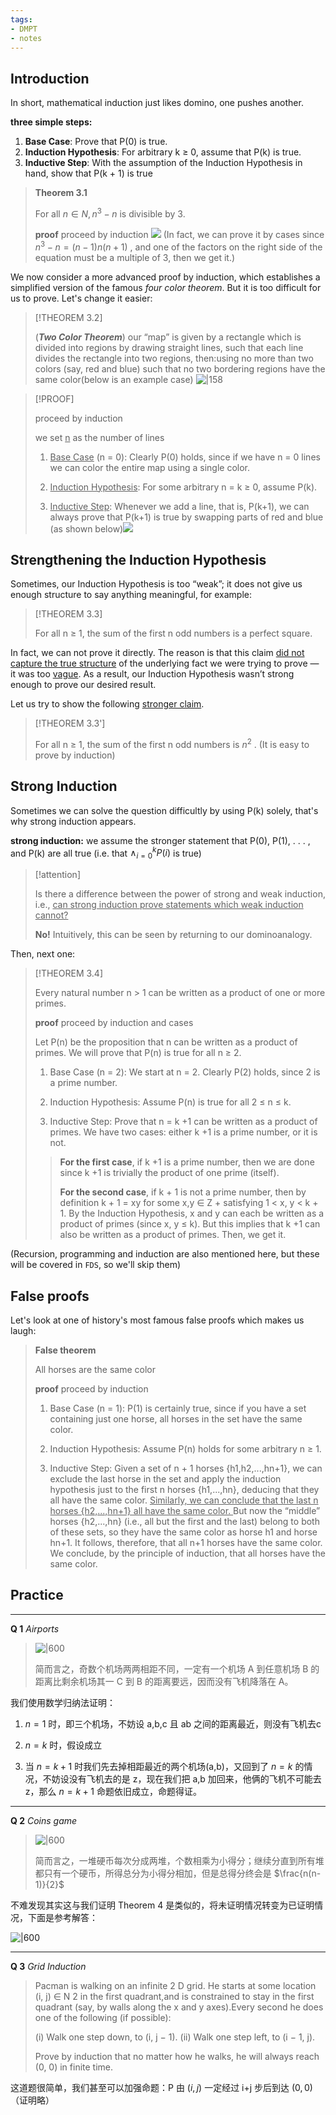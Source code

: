 ```yaml
---
tags:
- DMPT
- notes
---
```


## Introduction

In short, mathematical induction just likes domino, one pushes another.

**three simple steps:**

1. **Base Case**: Prove that P(0) is true.
2. **Induction Hypothesis**: For arbitrary k ≥ 0, assume that P(k) is true.
3. **Inductive Step**: With the assumption of the Induction Hypothesis in hand, show that P(k + 1) is true

> **Theorem 3.1**
> 
> For all $n\in N, n^{3}-n$ is divisible by 3.
> 
> **proof** proceed by induction
> ![](attachments/02-Mathematical%20Induction.png)
> (In fact, we can prove it by cases since $n^{3}-n=(n-1)n(n+1)$ , and one of the factors on the right side of the equation must be a multiple of 3, then we get it.)

We now consider a more advanced proof by induction, which establishes a simplified version of the famous _four color theorem_. But it is too difficult for us to prove. Let's change it easier:

> [!THEOREM 3.2] 
> 
>  (**_Two Color Theorem_**) our “map” is given by a rectangle which is divided into regions by drawing straight lines, such that each line divides the rectangle into two regions, then:using no more than two colors (say, red and blue) such that no two bordering regions have the same color(below is an example case)
> ![|158](attachments/02-Mathematical%20Induction-1.png)

> [!PROOF] 
> 
> proceed by induction
> 
> we set <u>n</u> as the number of lines
> 
> 1. <u>Base Case</u> (n = 0):  Clearly P(0) holds, since if we have n = 0 lines we can color the entire map using a single color.
>
> 2. <u>Induction Hypothesis</u>:  For some arbitrary n = k ≥ 0, assume P(k).
> 
> 3. <u>Inductive Step</u>: Whenever we add a line, that is, P(k+1), we can always prove that P(k+1) is true by swapping parts of red and blue (as shown below)![](attachments/02-Mathematical%20Induction-2.png)

## Strengthening the Induction Hypothesis

Sometimes, our Induction Hypothesis is too “weak”; it does not give us enough structure to say anything meaningful, for example:

> [!THEOREM 3.3]
> 
> For all n ≥ 1, the sum of the first n odd numbers is a perfect square.

In fact, we can not prove it directly. The reason is that this claim <u>did not capture the true structure</u> of the underlying fact we were trying to prove — it was too <u>vague</u>. As a result, our Induction Hypothesis wasn’t strong enough to prove our desired result.

Let us try to show the following <u>stronger claim</u>.

> [!THEOREM 3.3'] 
> 
> For all n ≥ 1, the sum of the first n odd numbers is $n^{2}$ .
> (It is easy to prove by induction)

## Strong Induction

Sometimes we can solve the question difficultly by using P(k) solely, that's why strong induction appears.

**strong induction:** we assume the stronger statement that P(0), P(1), . . . , and P(k) are all true (i.e. that $\land_{i=0}^{k} P(i)$ is true)

> [!attention]
> 
> Is there a difference between the power of strong and weak induction, i.e., <u>can strong induction prove statements which weak induction cannot?</u>
> 
> **No!** Intuitively, this can be seen by returning to our dominoanalogy.

Then, next one:

> [!THEOREM 3.4] 
> 
> Every natural number n > 1 can be written as a product of one or more primes.
> 
> **proof** proceed by induction and cases
> 
> Let P(n) be the proposition that n can be written as a product of primes. We will prove that P(n) is true for all n ≥ 2. 
> 
> 1. Base Case (n = 2): We start at n = 2. Clearly P(2) holds, since 2 is a prime number. 
> 
> 2. Induction Hypothesis: Assume P(n) is true for all 2 ≤ n ≤ k.
>
> 3. Inductive Step: Prove that n = k +1 can be written as a product of primes. We have two cases: either k +1 is a prime number, or it is not.
>
>> **For the first case**, if k +1 is a prime number, then we are done since k +1 is trivially the product of one prime (itself). 
>> 
>> **For the second case**, if k + 1 is not a prime number, then by definition k + 1 = xy for some x,y ∈ Z + satisfying 1 < x, y < k + 1. By the Induction Hypothesis, x and y can each be written as a product of primes (since x, y ≤ k). But this implies that k +1 can also be written as a product of primes.
> Then, we get it.

(Recursion, programming and induction are also mentioned here, but these will be covered in `FDS`, so we'll skip them)

## False proofs

Let's look at one of history's most famous false proofs which makes us laugh:

> **False theorem**
> 
> All horses are the same color
> 
> **proof** proceed by induction
> 
> 1. Base Case (n = 1): P(1) is certainly true, since if you have a set containing just one horse, all horses in the set have the same color.
> 
> 2. Induction Hypothesis: Assume P(n) holds for some arbitrary n ≥ 1. 
> 
> 3. Inductive Step: Given a set of n + 1 horses {h1,h2,...,hn+1}, we can exclude the last horse in the set and apply the induction hypothesis just to the first n horses {h1,...,hn}, deducing that they all have the same color. <u>Similarly, we can conclude that the last n horses {h2,...,hn+1} all have the same color. </u>But now the “middle” horses {h2,...,hn} (i.e., all but the first and the last) belong to both of these sets, so they have the same color as horse h1 and horse hn+1. It follows, therefore, that all n+1 horses have the same color. We conclude, by the principle of induction, that all horses have the same color.

## Practice

---

**Q 1** _Airports_

> ![|600](attachments/03-Mathematical%20Induction.png)
>
> 简而言之，奇数个机场两两相距不同，一定有一个机场 A 到任意机场 B 的距离比剩余机场其一 C 到 B 的距离要远，因而没有飞机降落在 A。

我们使用数学归纳法证明：

1. $n=1$ 时，即三个机场，不妨设 a,b,c 且 ab 之间的距离最近，则没有飞机去c

2. $n=k$ 时，假设成立

3. 当 $n=k+1$ 时我们先去掉相距最近的两个机场(a,b)，又回到了 $n=k$ 的情况，不妨设没有飞机去的是 z，现在我们把 a,b 加回来，他俩的飞机不可能去 z，那么 $n = k+1$ 命题依旧成立，命题得证。

---

**Q 2** _Coins game_

>  ![|600](attachments/03-Mathematical%20Induction-1.png)
>
> 简而言之，一堆硬币每次分成两堆，个数相乘为小得分；继续分直到所有堆都只有一个硬币，所得总分为小得分相加，但是总得分终会是 $\frac{n(n-1)}{2}$ 

不难发现其实这与我们证明 Theorem 4 是类似的，将未证明情况转变为已证明情况，下面是参考解答：

![|600](attachments/03-Mathematical%20Induction-2.png)

---

**Q 3** _Grid Induction_

> Pacman is walking on an infinite 2 D grid. He starts at some location (i, j) ∈ N 2 in the first quadrant,and is constrained to stay in the first quadrant (say, by walls along the x and y axes).Every second he does one of the following (if possible):
> 
> (i) Walk one step down, to (i, j − 1).
> (ii) Walk one step left, to (i − 1, j).
> 
> Prove by induction that no matter how he walks, he will always reach (0, 0) in finite time.

这道题很简单，我们甚至可以加强命题：P 由 $(i, j)$ 一定经过 i+j 步后到达 $(0,0)$ （证明略）

